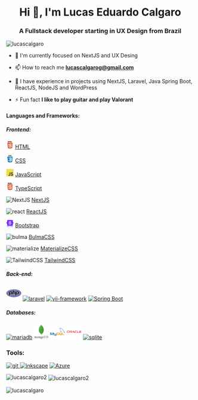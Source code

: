 <h1 align="center">Hi 👋, I'm Lucas Eduardo Calgaro</h1>
<h3 align="center">A Fullstack developer starting in UX Design from Brazil</h3>

<p align="left"> <img src="https://komarev.com/ghpvc/?username=lucascalgaro2&label=Visualiza%C3%A7%C3%B5es&color=9d0101&style=flat" alt="lucascalgaro" /> </p>

- 🌱 I'm currently focused on NextJS and UX Desing

- 📫 How to reach me **lucascalgarog@gmail.com**

- 💼 I have experience in projects using NextJS, Laravel, Java Spring Boot, ReactJS, NodeJS and WordPress
  
- ⚡ Fun fact **I like to play guitar and play Valorant**

<h4 align="left">Languages and Frameworks:</h4>
<h5 align="left">Frontend:</h5>
<p align="left">
    <img src="https://raw.githubusercontent.com/devicons/devicon/master/icons/html5/html5-original-wordmark.svg" alt="html5" width="20" height="20"/>
    <a href="https://www.w3.org/html/" target="_blank" >
        HTML
    </a>
</p>
<p align="left">
    <img src="https://raw.githubusercontent.com/devicons/devicon/master/icons/css3/css3-original-wordmark.svg" alt="css3" width="20" height="20"/> 
    <a href="https://www.w3schools.com/css/" target="_blank"> 
        CSS
    </a>
</p>
<p align="left">
    <img src="https://raw.githubusercontent.com/devicons/devicon/master/icons/javascript/javascript-original.svg" alt="javascript" width="20" height="20"/>
    <a href="https://developer.mozilla.org/en-US/docs/Web/JavaScript" target="_blank"> 
        JavaScript
    </a>
</p>
<p align="left">
    <img src="https://raw.githubusercontent.com/devicons/devicon/master/icons/html5/html5-original-wordmark.svg" alt="html5" width="20" height="20"/>
    <a href="https://www.w3.org/html/" target="_blank" >
        TypeScript
    </a>
</p>
<p align="left">
    <img src="https://static-00.iconduck.com/assets.00/nextjs-icon-1024x1024-5et230l7.png" alt="NextJS" width="20" height="20"/>
    <a href="https://nextjs.org/" target="_blank">
        NextJS
    </a>
</p>
<p align="left">
    <img src="https://encrypted-tbn0.gstatic.com/images?q=tbn:ANd9GcSlGmKtrnxElpqw3AExKXPWWBulcwjlvDJa1Q&s" alt="react" width="20" height="20"/>
    <a href="https://react.dev/" target="_blank">ReactJS</a>
</p>
<p align="left">
    <img src="https://raw.githubusercontent.com/devicons/devicon/master/icons/bootstrap/bootstrap-plain-wordmark.svg" alt="bootstrap" width="20" height="20"/>
    <a href="https://getbootstrap.com" target="_blank">
        Bootstrap
    </a>
</p>
<p align="left">
    <img src="https://raw.githubusercontent.com/gilbarbara/logos/804dc257b59e144eaca5bc6ffd16949752c6f789/logos/bulma.svg" alt="bulma" width="20" height="20"/>
    <a href="https://bulma.io/" target="_blank">
        BulmaCSS
    </a>
</p>
<p align="left">
    <img src="https://raw.githubusercontent.com/prplx/svg-logos/5585531d45d294869c4eaab4d7cf2e9c167710a9/svg/materialize.svg" alt="materialize" width="20" height="20"/> 
    <a href="https://materializecss.com/" target="_blank">
        MaterializeCSS
    </a>
</p>
<p align="left">
    <img src="https://encrypted-tbn0.gstatic.com/images?q=tbn:ANd9GcSDpN2t1RJBX4eDLEY4fpQqd0qxHGtn0gR4hA&s" alt="TailwindCSS" width="20" height="20"/> 
    <a href="https://tailwindcss.com/" target="_blank">
        TailwindCSS
    </a>
</p>

<h5 align="left">Back-end:</h5>
<p align="left">
  <a href="https://www.php.net" target="_blank"> <img src="https://raw.githubusercontent.com/devicons/devicon/master/icons/php/php-original.svg" alt="php" width="40" height="40"/></a>
  <a href="https://laravel.com/" target="_blank"> <img src="https://encrypted-tbn0.gstatic.com/images?q=tbn:ANd9GcQMoO1kQEm6tKiQbd-moXfnmzFakSSyYPpdIw&s" alt="laravel" width="40" height="40"/></a>
  <a href="https://yiiframework.com/" target="_blank"> <img src="https://cdn.iconscout.com/icon/free/png-512/yii-283048.png" alt="yii-framework" width="40" height="40"/></a>
  <a href="https://spring.io/" target="_blank"> <img src="https://img.icons8.com/?size=512&id=90519&format=png" alt="Spring Boot" width="40" height="40"/></a>
</p>

<h5 align="left">Databases:</h5>
<a href="https://mariadb.org/" target="_blank"> <img src="https://www.vectorlogo.zone/logos/mariadb/mariadb-icon.svg" alt="mariadb" width="40" height="40"/></a>
<a href="https://www.mongodb.com/" target="_blank"> <img src="https://raw.githubusercontent.com/devicons/devicon/master/icons/mongodb/mongodb-original-wordmark.svg" alt="mongodb" width="40" height="40"/></a>
<a href="https://www.mysql.com/" target="_blank"> <img src="https://raw.githubusercontent.com/devicons/devicon/master/icons/mysql/mysql-original-wordmark.svg" alt="mysql" width="40" height="40"/></a>
<a href="https://www.oracle.com/" target="_blank"> <img src="https://raw.githubusercontent.com/devicons/devicon/master/icons/oracle/oracle-original.svg" alt="oracle" width="40" height="40"/></a>  
<a href="https://www.sqlite.org/" target="_blank"> <img src="https://www.vectorlogo.zone/logos/sqlite/sqlite-icon.svg" alt="sqlite" width="40" height="40"/></a>

<h3 align="left">Tools:</h3>
<p align="left">
    <a href="https://git-scm.com/" target="_blank"> <img src="https://www.vectorlogo.zone/logos/git-scm/git-scm-icon.svg" alt="git" width="40" height="40"/> </a>
    <a href="https://inkscape.org/" target="_blank"> <img src="https://icons.iconarchive.com/icons/alecive/flatwoken/512/Apps-Inkscape-icon.png" alt="inkscape" width="40" height="40"/></a>
    <a href="https://azure.microsoft.com/en-us/" target="_blank"> <img src="https://encrypted-tbn0.gstatic.com/images?q=tbn:ANd9GcS-QrgsrSEhYcLfaBnjJ_yWG6SDuZ1xIIvo-Q&s" alt="Azure" width="40" height="40"/></a>
</p>

<p><img align="left" src="https://github-readme-stats.vercel.app/api/top-langs?username=lucascalgaro2&show_icons=true&theme=dark&title_color=ffffff&text_color=ffffff&bg_color=333&locale=en&layout=compact" alt="lucascalgaro2" /></p>

<p>&nbsp;<img align="center" src="https://github-readme-stats.vercel.app/api?username=lucascalgaro2&show_icons=true&theme=dark&title_color=ffffff&text_color=ffffff&bg_color=333&hide_border=true&locale=en" alt="lucascalgaro2" /></p>

<p><img align="center" src="https://github-readme-streak-stats.herokuapp.com/?user=lucascalgaro2&theme=dark" alt="lucascalgaro" /></p>
